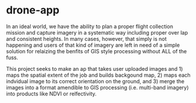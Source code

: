 # drone-app

In an ideal world, we have the ability to plan a proper flight collection mission and capture imagery in a systematic way including proper over lap and consistent heights.  In many cases, however, that simply is not happening and users of that kind of imagery are left in need of a simple solution for relaizing the benfits of GIS style processing without ALL of the fuss.

This project seeks to make an ap that takes user uploaded images and 1) maps the spatial extent of the job and builds backgound map, 2) maps each indvidual image to its correct orientation on the ground, and 3) merge the images into a format amendible to GIS processing (i.e. multi-band imagery) into products like NDVI or relfectivity.

